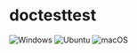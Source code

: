 # doctesttest
![Windows](https://github.com/IHIHHIHI/gittesttest/workflows/Windows/badge.svg) ![Ubuntu](https://github.com/IHIHHIHI/gittesttest/workflows/Ubuntu/badge.svg) ![macOS](https://github.com/IHIHHIHI/gittesttest/workflows/macOS/badge.svg)